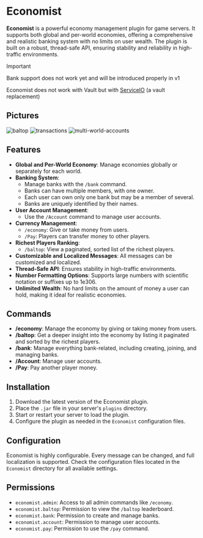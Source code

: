 # Economist

**Economist** is a powerful economy management plugin for game servers.
It supports both global and per-world economies,
offering a comprehensive and realistic banking system with no limits on user wealth.
The plugin is built on a robust,
thread-safe API, ensuring stability and reliability in high-traffic environments.

> [!IMPORTANT]
> Bank support does not work yet and will be introduced properly in v1

Economist does not work with Vault but with [ServiceIO](https://modrinth.com/project/MNPyHOe7) (a vault replacement)

## Pictures

![baltop](https://github.com/user-attachments/assets/9cc270a2-9292-4e99-85bc-093139c065b3)
![transactions](https://github.com/user-attachments/assets/cd63b2c9-e35d-4b55-b280-e64f4cc12010)
![multi-world-accounts](https://github.com/user-attachments/assets/7cf8fb8d-12d4-4213-ba39-4fe3f6cec057)

## Features

- **Global and Per-World Economy**: Manage economies globally or separately for each world.
- **Banking System**:
    - Manage banks with the `/bank` command.
    - Banks can have multiple members, with one owner.
    - Each user can own only one bank but may be a member of several.
    - Banks are uniquely identified by their names.
- **User Account Management**:
    - Use the `/Account` command to manage user accounts.
- **Currency Management**:
    - `/economy`: Give or take money from users.
    - `/Pay`: Players can transfer money to other players.
- **Richest Players Ranking**:
    - `/baltop`: View a paginated, sorted list of the richest players.
- **Customizable and Localized Messages**: All messages can be customized and localized.
- **Thread-Safe API**: Ensures stability in high-traffic environments.
- **Number Formatting Options**: Supports large numbers with scientific notation or suffixes up to 1e306.
- **Unlimited Wealth**: No hard limits on the amount of money a user can hold, making it ideal for realistic economies.

## Commands

- **/economy**: Manage the economy by giving or taking money from users.
- **/baltop**: Get a deeper insight into the economy by listing it paginated and sorted by the richest players.
- **/bank**: Manage everything bank-related, including creating, joining, and managing banks.
- **/Account**: Manage user accounts.
- **/Pay**: Pay another player money.

## Installation

1. Download the latest version of the Economist plugin.
2. Place the `.jar` file in your server's `plugins` directory.
3. Start or restart your server to load the plugin.
4. Configure the plugin as needed in the `Economist` configuration files.

## Configuration

Economist is highly configurable.
Every message can be changed, and full localization is supported.
Check the configuration files located in the `Economist` directory for all available settings.

## Permissions

- `economist.admin`: Access to all admin commands like `/economy`.
- `economist.baltop`: Permission to view the `/baltop` leaderboard.
- `economist.bank`: Permission to create and manage banks.
- `economist.account`: Permission to manage user accounts.
- `economist.pay`: Permission to use the `/pay` command.
